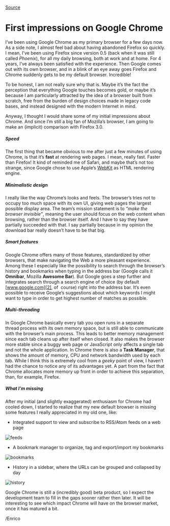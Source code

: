 [Source](http://megakemp.com/2008/09/05/first-impressions-on-google-chrome/ "Permalink to First impressions on Google Chrome")

# First impressions on Google Chrome

I’ve been using Google Chrome as my primary browser for a few days now. As a side note, I almost feel bad about having abandoned Firefox so quickly. I mean, I’ve been using Firefox since version 0.5 (back when it was still called _Phoenix_), for all my daily browsing, both at work and at home. For 4 years, I’ve always been satisfied with the experience. Then Google comes out with its own browser, and in a blink of an eye away goes Firefox and Chrome suddenly gets to be my default browser. Incredible!

To be honest, I am not really sure why that is. Maybe it’s the fact the perception that everything Google touches becomes gold, or maybe it’s because I am particularly attracted by the idea of a browser built from scratch, free from the burden of design choices made in legacy code bases, and instead designed with the modern Internet in mind.

Anyway, I thought I would share some of my initial impressions about Chrome. And since I’m still a big fan of Mozilla’s browser, I am going to make an (implicit) comparison with Firefox 3.0.

##### Speed

The first thing that became obvious to me after just a few minutes of using Chrome, is that it’s **fast** at rendering web pages. I mean, really fast. Faster than Firefox! It kind of reminded me of Safari, and maybe that’s not too strange, since Google chose to use Apple’s [WebKit][1] as HTML rendering engine.

##### Minimalistic design

I really like the way Chrome’s looks and feels. The browser’s tries not to occupy too much space with its own UI, giving web pages the largest possible display area. The team’s mission statement is to _“make the browser invisible”_, meaning the user should focus on the web content when browsing, rather than the browser itself. And I have to say they have partially succeeded with that. I say partially because in my opinion the download bar really doesn’t have to be that big.

##### Smart features

Google Chrome offers many of those features, standardized by other browsers, that make navigating the Web a more pleasant experience. Among these I especially like the possibility to search through the browser’s history and bookmarks when typing in the address bar (Google calls it **Omnibar**, Mozilla **Awesome Bar**). But Google goes a step further and integrates search through a search engine of choice (by default [www.google.com][2], of  course) right into the address bar. It’s even possible to receive Google’s suggestions about which keywords I might want to type in order to get highest number of matches as possible.

##### Multi-threading

In Google Chrome basically every tab you open runs in a separate thread process with its own memory space, but is still able to communicate with the browser’s main process. This leads to better memory management since each tab cleans up after itself when closed. It also makes the browser more stable since a buggy web page or JavaScript only affects a single tab and not the whole application. In Chrome there is also a **Task Manager**, that shows the amount of memory, CPU and network bandwidth used by each tab. While I think this is extremely cool from a _geeky_ point of view, I haven’t had the chance to notice any of its advantages yet. A part from the fact that Chrome allocates more memory up front in order to achieve this separation, than, for example, Firefox.

##### What I’m missing

After my initial (and slightly exaggerated) enthusiasm for Chrome had cooled down, I started to realize that my new default browser is missing some features I really appreciated in my old one, like:

  * Integrated support to view and subscribe to RSS/Atom feeds on a web page

![feeds][3]

  * A bookmark manager to organize, tag and export/import my bookmarks

![bookmarks][4]

  * History in a sidebar, where the URLs can be grouped and collapsed by day

![history][5]

Google Chrome is still a (incredibly good) beta product, so I expect the development team to fill in the gaps sooner rather then later. It will be interesting to see which impact Chrome will have on the browser market, once it has matured a bit.

/Enrico

   [1]: http://webkit.org/
   [2]: http://www.google.com
   [3]: http://megakemp.files.wordpress.com/2008/09/feeds-thumb.jpg?w=244&h=26
   [4]: http://megakemp.files.wordpress.com/2008/09/bookmarks-thumb.jpg?w=244&h=102
   [5]: http://megakemp.files.wordpress.com/2008/09/history-thumb.jpg?w=202&h=134
